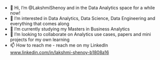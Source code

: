 - 👋 Hi, I’m @LakshmiShenoy and in the Data Analytics space for a while now!
- 👀 I’m interested in Data Analytics, Data Science, Data Engineering and everything that comes along
- 🌱 I’m currently studying my Masters in Business Analytics
- 💞️ I’m looking to collaborate on Analytics use cases, papers and mini projects for my own learning
- 📫 How to reach me - reach me on my LinkedIn www.linkedin.com/in/lakshmi-shenoy-b1808a16

<!---
LakshmiShenoy/LakshmiShenoy is a ✨ special ✨ repository because its `README.md` (this file) appears on your GitHub profile.
You can click the Preview link to take a look at your changes.
--->
